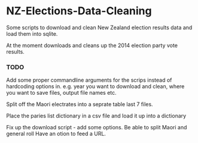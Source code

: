 # NZ-Elections-Data-Cleaning
Some scripts to download and clean New Zealand election results data and load them into sqlite.

At the moment downloads and cleans up the 2014 election party vote results.

### TODO
Add some proper commandline arguments for the scrips 
instead of hardcoding options in. 
e.g. year you want to download and clean, where you want to save files, 
output file names etc.

Split off the Maori electrates into a seprate table last 7 files.

Place the paries list dictionary in a csv file and load it up into a dictionary

Fix up the download script - add some options.
Be able to split Maori and general roll 
Have an otion to feed a URL.






